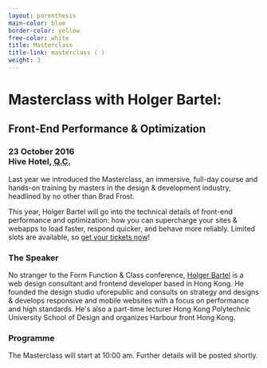 ```yaml
---
layout: parenthesis
main-color: blue
border-color: yellow
free-color: white
title: Masterclass
title-link: masterclass ( )
weight: 3
---
```


# Masterclass with Holger&nbsp;Bartel: 

## Front-End Performance &&nbsp;Optimization

### 23 October 2016 <br> Hive Hotel, <abbr title="Quezon City">Q.C.</abbr>

Last year we introduced the Masterclass, an immersive, full-day course and hands-on training by masters in the design & development industry, headlined by no other than Brad Frost. 

This year, Holger Bartel will go into the technical details of front-end performance and optimization: how you can supercharge your sites & webapps to load faster, respond quicker, and behave more reliably. Limited slots are available, so <a target="_blank" href="https://www.eventbrite.com/e/form-function-class-7-conference-tickets-24640606718#tickets">get your tickets now</a>!

### The Speaker

No stranger to the Form Function & Class conference, <a href="http://foobartel.com">Holger Bartel</a> is a web design consultant and frontend developer based in Hong Kong. He founded the design studio uforepublic and consults on strategy and designs & develops responsive and mobile websites with a focus on performance and high standards. He's also a part-time lecturer Hong Kong Polytechnic University School of Design and organizes Harbour front Hong Kong.

### Programme

The Masterclass will start at 10:00 am. Further details will be posted shortly.